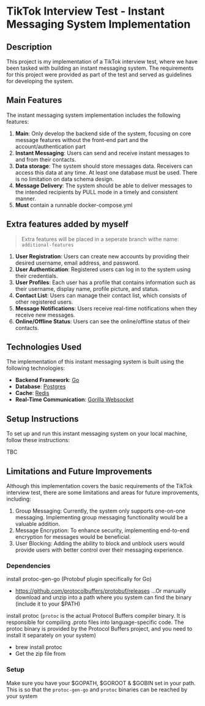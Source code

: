 # TikTok Interview Test - Instant Messaging System Implementation

## Description

This project is my implementation of a TikTok interview test, where we have been tasked with building an instant messaging system. The requirements for this project were provided as part of the test and served as guidelines for developing the system.

## Main Features

The instant messaging system implementation includes the following features:

1. **Main**: Only develop the backend side of the system, focusing on core message features without the front-end part and the account/authentication part
2. **Instant Messaging**: Users can send and receive instant messages to and from their contacts.
3. **Data storage**: The system should store messages data. Receivers can access this data at any time. At least one database must be used. There is no limitation on data schema design.
4. **Message Delivery**: The system should be able to deliver messages to the intended recipients by PULL mode in a timely and consistent manner.
5. **Must** contain a runnable docker-compose.yml

## Extra features added by myself

> Extra features will be placed in a seperate branch withe name: `additional-features`

1. **User Registration**: Users can create new accounts by providing their desired username, email address, and password.
2. **User Authentication**: Registered users can log in to the system using their credentials.
3. **User Profiles**: Each user has a profile that contains information such as their username, display name, profile picture, and status.
4. **Contact List**: Users can manage their contact list, which consists of other registered users.
5. **Message Notifications**: Users receive real-time notifications when they receive new messages.
6. **Online/Offline Status**: Users can see the online/offline status of their contacts.

## Technologies Used

The implementation of this instant messaging system is built using the following technologies:

- **Backend Framework**: [Go](https://go.dev/)
- **Database**: [Postgres](https://www.postgresql.org/)
- **Cache**: [Redis](https://redis.io/)
- **Real-Time Communication**: [Gorilla Websocket](https://github.com/gorilla/websocket)

## Setup Instructions

To set up and run this instant messaging system on your local machine, follow these instructions:

TBC

## Limitations and Future Improvements

Although this implementation covers the basic requirements of the TikTok interview test, there are some limitations and areas for future improvements, including:

1. Group Messaging: Currently, the system only supports one-on-one messaging. Implementing group messaging functionality would be a valuable addition.
2. Message Encryption: To enhance security, implementing end-to-end encryption for messages would be beneficial.
3. User Blocking: Adding the ability to block and unblock users would provide users with better control over their messaging experience.

### Dependencies

install protoc-gen-go (Protobuf plugin specifically for Go)

- https://github.com/protocolbuffers/protobuf/releases
  ...Or manually download and unzip into a path where you system can find the binary (include it to your $PATH)

install protoc (`protoc` is the actual Protocol Buffers compiler binary. It is responsible for compiling .proto files into language-specific code. The protoc binary is provided by the Protocol Buffers project, and you need to install it separately on your system)

- brew install protoc
- Get the zip file from

### Setup

Make sure you have your $GOPATH, $GOROOT & $GOBIN set in your path. This is so that the `protoc-gen-go` and `protoc` binaries can be reached by your system

